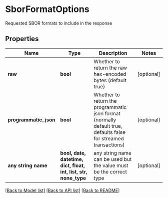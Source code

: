 # SborFormatOptions

Requested SBOR formats to include in the response

## Properties
Name | Type | Description | Notes
------------ | ------------- | ------------- | -------------
**raw** | **bool** | Whether to return the raw hex-encoded bytes (default true) | [optional] 
**programmatic_json** | **bool** | Whether to return the programmatic json format (normally default true, defaults false for streamed transactions) | [optional] 
**any string name** | **bool, date, datetime, dict, float, int, list, str, none_type** | any string name can be used but the value must be the correct type | [optional]

[[Back to Model list]](../README.md#documentation-for-models) [[Back to API list]](../README.md#documentation-for-api-endpoints) [[Back to README]](../README.md)



